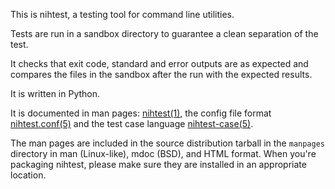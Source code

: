 This is nihtest, a testing tool for command line utilities.

Tests are run in a sandbox directory to guarantee a clean separation of the test.

It checks that exit code, standard and error outputs are as expected and compares the files in the sandbox after the run with the expected results.

It is written in Python.

It is documented in man pages: [nihtest(1)](https://nih.at/nihtest/nihtest.html), the config
file format [nihtest.conf(5)](https://nih.at/nihtest/nihtest.conf.html) and the test
case language [nihtest-case(5)](https://nih.at/nihtest/nihtest-case.html).

The man pages are included in the source distribution tarball in the
`manpages` directory in man (Linux-like), mdoc (BSD), and HTML
format. When you're packaging nihtest, please make sure they are
installed in an appropriate location.
